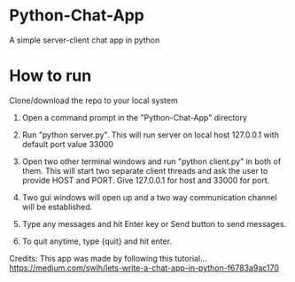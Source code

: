 # Python-Chat-App
A simple server-client chat app in python

# How to run
Clone/download the repo to your local system

1) Open a command prompt in the "Python-Chat-App" directory

2) Run "python server.py". This will run server on local host 127.0.0.1 with default port value 33000

3) Open two other terminal windows and run "python client.py" in both of them. This will start two separate client threads and ask the user to provide HOST and PORT. Give 127.0.0.1 for host and 33000 for port.

4) Two gui windows will open up and a two way communication channel will be established.

5) Type any messages and hit Enter key or Send button to send messages. 

6) To quit anytime, type {quit} and hit enter.


Credits: This app was made by following this tutorial...
https://medium.com/swlh/lets-write-a-chat-app-in-python-f6783a9ac170